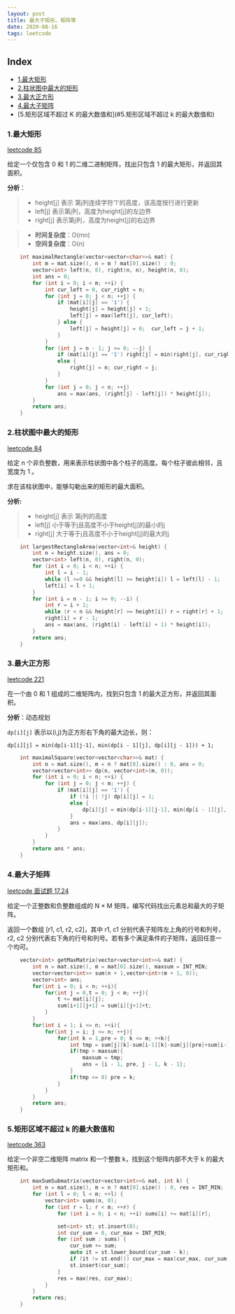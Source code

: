 ```yaml
---
layout: post
title: 最大子矩形、矩阵等
date: 2020-08-16
tags: leetcode    
---
```



Index
---
<!-- TOC -->

- [1.最大矩形](#1.最大矩形)
- [2.柱状图中最大的矩形](#2.柱状图中最大的矩形)
- [3.最大正方形](#3.最大正方形)
- [4.最大子矩阵](#4.最大子矩阵)
- [5.矩形区域不超过 K 的最大数值和](#5.矩形区域不超过 k 的最大数值和)

<!-- /TOC -->


### 1.最大矩形

[leetcode 85](https://leetcode-cn.com/problems/maximal-rectangle/)

给定一个仅包含 0 和 1 的二维二进制矩阵，找出只包含 1 的最大矩形，并返回其面积。

**分析**： 
>* height[j] 表示 第j列连续字符'1'的高度，该高度按行进行更新
>* left[j] 表示第j列，高度为height[j]的左边界
>* right[j] 表示第j列，高度为height[j]的右边界

>* **时间复杂度**：O(mn)
>* **空间复杂度**：O(n)

```c++
    int maximalRectangle(vector<vector<char>>& mat) {
        int m = mat.size(), n = m ? mat[0].size() : 0;
        vector<int> left(n, 0), right(n, n), height(n, 0);
        int ans = 0;
        for (int i = 0; i < m; ++i) {
            int cur_left = 0, cur_right = n;
            for (int j = 0; j < n; ++j) {
                if (mat[i][j] == '1') {
                    height[j] = height[j] + 1;
                    left[j] = max(left[j], cur_left);
                } else {
                    left[j] = height[j] = 0;  cur_left = j + 1;
                }
            }
            for (int j = n - 1; j >= 0; --j) {
                if (mat[i][j] == '1') right[j] = min(right[j], cur_right);
                else {
                    right[j] = n; cur_right = j;
                }
            }
            for (int j = 0; j < n; ++j)
                ans = max(ans, (right[j] - left[j]) * height[j]);
        }
        return ans;
    }
```

### 2.柱状图中最大的矩形

[leetcode 84](https://leetcode-cn.com/problems/largest-rectangle-in-histogram/)

给定 n 个非负整数，用来表示柱状图中各个柱子的高度。每个柱子彼此相邻，且宽度为 1 。

求在该柱状图中，能够勾勒出来的矩形的最大面积。


**分析:**

>* height[j] 表示 第j列的高度
>* left[j] 小于等于j且高度不小于height[j]的最小的j
>* right[j] 大于等于j且高度不小于height[j]的最大的j


```c++
    int largestRectangleArea(vector<int>& height) {
        int n = height.size(), ans = 0;
        vector<int> left(n, 0), right(n, 0);
        for (int i = 0; i < n; ++i) {
            int l = i - 1;
            while (l >=0 && height[l] >= height[i]) l = left[l] - 1;
            left[i] = l + 1;
        }
        for (int i = n - 1; i >= 0; --i) {
            int r = i + 1;
            while (r < n && height[r] >= height[i]) r = right[r] + 1;
            right[i] = r - 1;
            ans = max(ans, (right[i] - left[i] + 1) * height[i]);
        }
        return ans;
    }
```

### 3.最大正方形

[leetcode 221](https://leetcode-cn.com/problems/maximal-square/)

在一个由 0 和 1 组成的二维矩阵内，找到只包含 1 的最大正方形，并返回其面积。

**分析**：动态规划

`dp[i][j]` 表示以(i,j)为正方形右下角的最大边长，则：  

`dp[i][j] = min(dp[i-1][j-1], min(dp[i - 1][j], dp[i][j - 1])) + 1;`

```c++
    int maximalSquare(vector<vector<char>>& mat) {
        int n = mat.size(), m = n ? mat[0].size() : 0, ans = 0;
        vector<vector<int>> dp(n, vector<int>(m, 0));
        for (int i = 0; i < n; ++i) {
            for (int j = 0; j < m; ++j) {
                if (mat[i][j] == '1') {
                    if (!i || !j) dp[i][j] = 1;
                    else {
                        dp[i][j] = min(dp[i-1][j-1], min(dp[i - 1][j], dp[i][j - 1])) + 1;
                    }
                    ans = max(ans, dp[i][j]);
                }
            }
        }
        return ans * ans;
    }
```

### 4.最大子矩阵

[leetcode 面试题 17.24](https://leetcode-cn.com/problems/max-submatrix-lcci/)

给定一个正整数和负整数组成的 N × M 矩阵，编写代码找出元素总和最大的子矩阵。

返回一个数组 [r1, c1, r2, c2]，其中 r1, c1 分别代表子矩阵左上角的行号和列号，r2, c2 分别代表右下角的行号和列号。若有多个满足条件的子矩阵，返回任意一个均可。

```c++
    vector<int> getMaxMatrix(vector<vector<int>>& mat) {
        int n = mat.size(), m = mat[0].size(), maxsum = INT_MIN;
        vector<vector<int>> sum(n + 1,vector<int>(m + 1, 0));
        vector<int> ans;
        for(int i = 0; i < n; ++i){
            for(int j = 0,t = 0; j < m; ++j){
                t += mat[i][j];
                sum[i+1][j+1] = sum[i][j+1]+t;
            }
        }
        for(int i = 1; i <= n; ++i){
            for(int j = i; j <= n; ++j){
                for(int k = 1,pre = 0; k <= m; ++k){
                    int tmp = sum[j][k]-sum[i-1][k]-sum[j][pre]+sum[i-1][pre];
                    if(tmp > maxsum){
                        maxsum = tmp;
                        ans = {i - 1, pre, j - 1, k - 1};
                    }
                    if(tmp <= 0) pre = k;
                }
            }
        }
        return ans;
    }
```

### 5.矩形区域不超过 k 的最大数值和

[leetcode 363](https://leetcode-cn.com/problems/max-sum-of-rectangle-no-larger-than-k/)

给定一个非空二维矩阵 matrix 和一个整数 k，找到这个矩阵内部不大于 k 的最大矩形和。

```c++
    int maxSumSubmatrix(vector<vector<int>>& mat, int k) {
        int n = mat.size(), m = n ? mat[0].size() : 0, res = INT_MIN;
        for (int l = 0; l < m; ++l) {
            vector<int> sums(n, 0);
            for (int r = l; r < m; ++r) {
                for (int i = 0; i < n; ++i) sums[i] += mat[i][r];

                set<int> st; st.insert(0);
                int cur_sum = 0, cur_max = INT_MIN;
                for (int sum : sums) {
                    cur_sum += sum;
                    auto it = st.lower_bound(cur_sum - k);
                    if (it != st.end()) cur_max = max(cur_max, cur_sum - *it);
                    st.insert(cur_sum);
                }
                res = max(res, cur_max);
            }
        }
        return res;
    }
```
